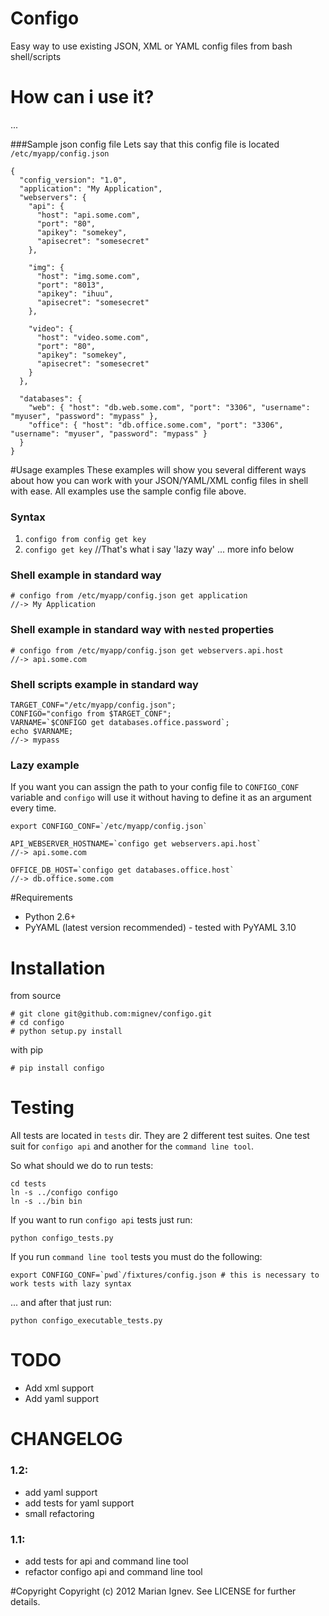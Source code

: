 Configo
=======

Easy way to use existing JSON, XML or YAML config files from bash shell/scripts

# How can i use it?
...

###Sample json config file
Lets say that this config file is located `/etc/myapp/config.json`

    {
      "config_version": "1.0",
      "application": "My Application",
      "webservers": {
        "api": {
          "host": "api.some.com",
          "port": "80",
          "apikey": "somekey",
          "apisecret": "somesecret"
        },

        "img": {
          "host": "img.some.com",
          "port": "8013",
          "apikey": "ihuu",
          "apisecret": "somesecret"
        },

        "video": {
          "host": "video.some.com",
          "port": "80",
          "apikey": "somekey",
          "apisecret": "somesecret"
        }
      },

      "databases": {
        "web": { "host": "db.web.some.com", "port": "3306", "username": "myuser", "password": "mypass" },
        "office": { "host": "db.office.some.com", "port": "3306", "username": "myuser", "password": "mypass" }
      }
    }

#Usage examples
These examples will show you several different ways about how you can work with your JSON/YAML/XML config files in shell with ease.
All examples use the sample config file above.


### Syntax
 1. `configo from config get key`
 2. `configo get key` //That's what i say 'lazy way' ... more info below

### Shell example in standard way
    # configo from /etc/myapp/config.json get application
    //-> My Application

### Shell example in standard way with `nested` properties
    # configo from /etc/myapp/config.json get webservers.api.host
    //-> api.some.com

### Shell scripts example in standard way
    TARGET_CONF="/etc/myapp/config.json";
    CONFIGO="configo from $TARGET_CONF";
    VARNAME=`$CONFIGO get databases.office.password`;
    echo $VARNAME;
    //-> mypass

### Lazy example
If you want you can assign the path to your config file to `CONFIGO_CONF` variable and `configo` will use it without having to define it as an argument every time.

    export CONFIGO_CONF=`/etc/myapp/config.json`

    API_WEBSERVER_HOSTNAME=`configo get webservers.api.host`
    //-> api.some.com

    OFFICE_DB_HOST=`configo get databases.office.host`
    //-> db.office.some.com

#Requirements

* Python 2.6+
* PyYAML (latest version recommended) - tested with PyYAML 3.10

# Installation

from source

    # git clone git@github.com:mignev/configo.git
    # cd configo
    # python setup.py install


with pip

    # pip install configo

# Testing
All tests are located in `tests` dir. They are 2 different test suites. One test suit for `configo api` and another for the `command line tool`.

So what should we do to run tests:

    cd tests
    ln -s ../configo configo
    ln -s ../bin bin

If you want to run `configo api` tests just run:

    python configo_tests.py

If you run `command line tool` tests you must do the following:

    export CONFIGO_CONF=`pwd`/fixtures/config.json # this is necessary to work tests with lazy syntax

... and after that just run:

    python configo_executable_tests.py

# TODO
- Add xml support
- Add yaml support

# CHANGELOG

### 1.2:

- add yaml support
- add tests for yaml support
- small refactoring

### 1.1:

- add tests for api and command line tool
- refactor configo api and command line tool

#Copyright
Copyright (c) 2012 Marian Ignev. See LICENSE for further details.